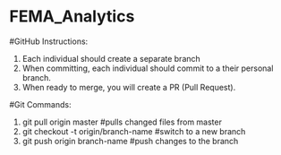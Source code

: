 # FEMA_Analytics

#GitHub Instructions:
1. Each individual should create a separate branch
2. When committing, each individual should commit to a their personal branch.
3. When ready to merge, you will create a PR (Pull Request).

#Git Commands:
1. git pull origin master                   #pulls changed files from master
2. git checkout -t origin/branch-name       #switch to a new branch
3. git push origin branch-name              #push changes to the branch
